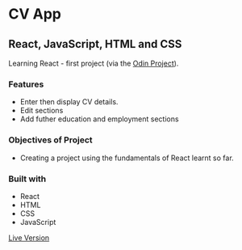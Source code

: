 # CV App

## React, JavaScript, HTML and CSS

Learning React - first project (via the [Odin Project](https://www.theodinproject.com/lessons/react-new-cv-application)).

### Features
  - Enter then display CV details.
  - Edit sections
  - Add futher education and employment sections

### Objectives of Project
  - Creating a project using the fundamentals of React learnt so far.

### Built with
  - React
  - HTML
  - CSS
  - JavaScript

  [Live Version](https://bendee48.github.io/weather-app/)